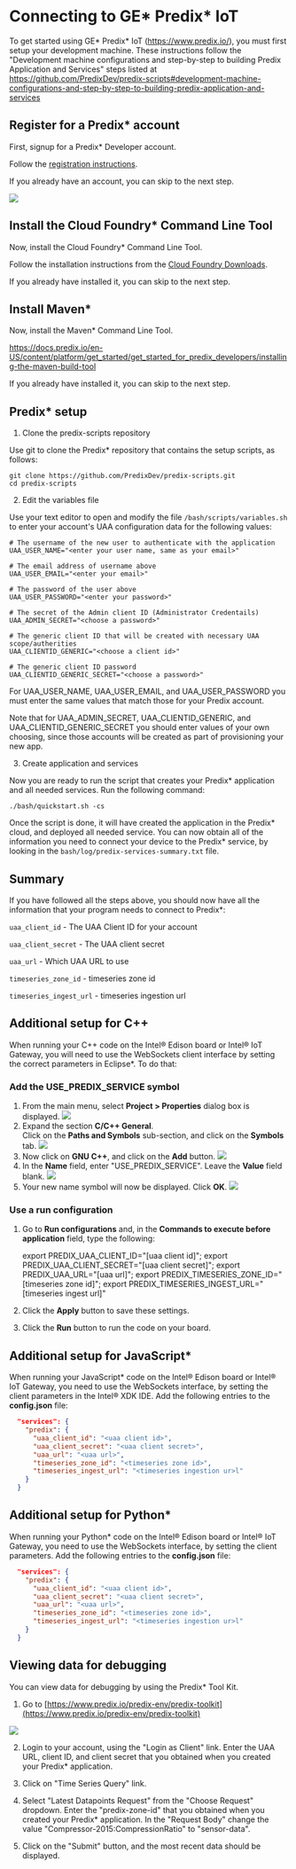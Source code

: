 # Connecting to GE\* Predix\* IoT

To get started using GE\* Predix\* IoT (https://www.predix.io/), you must first setup your development machine. These instructions follow the "Development machine configurations and step-by-step to building Predix Application and Services" steps listed at https://github.com/PredixDev/predix-scripts#development-machine-configurations-and-step-by-step-to-building-predix-application-and-services

## Register for a Predix\* account

First, signup for a Predix\* Developer account.

Follow the [registration instructions](https://docs.predix.io/en-US/content/platform/get_started/get_started_for_predix_developers/predix-development-environment-setup#task_a0b9d32e-24ff-4c84-a210-713527bce17c).

If you already have an account, you can skip to the next step.

![](./images/predix/predix-signup.png)

## Install the Cloud Foundry\* Command Line Tool

Now, install the Cloud Foundry\* Command Line Tool.

Follow the installation instructions from the [Cloud Foundry Downloads](https://github.com/cloudfoundry/cli#downloads).

If you already have installed it, you can skip to the next step.

## Install Maven\*

Now, install the Maven\* Command Line Tool.

https://docs.predix.io/en-US/content/platform/get_started/get_started_for_predix_developers/installing-the-maven-build-tool

If you already have installed it, you can skip to the next step.

## Predix\* setup

1. Clone the predix-scripts repository

Use git to clone the Predix\* repository that contains the setup scripts, as follows:

```
git clone https://github.com/PredixDev/predix-scripts.git
cd predix-scripts
```

2. Edit the variables file

Use your text editor to open and modify the file `/bash/scripts/variables.sh` to enter your account's UAA configuration data for the following values:

```
# The username of the new user to authenticate with the application
UAA_USER_NAME="<enter your user name, same as your email>"

# The email address of username above
UAA_USER_EMAIL="<enter your email>"

# The password of the user above
UAA_USER_PASSWORD="<enter your password>"

# The secret of the Admin client ID (Administrator Credentails)
UAA_ADMIN_SECRET="<choose a password>"

# The generic client ID that will be created with necessary UAA scope/autherities
UAA_CLIENTID_GENERIC="<choose a client id>"

# The generic client ID password
UAA_CLIENTID_GENERIC_SECRET="<choose a password>"
```

For UAA_USER_NAME, UAA_USER_EMAIL, and UAA_USER_PASSWORD you must enter the same values that match those for your Predix account.

Note that for UAA_ADMIN_SECRET, UAA_CLIENTID_GENERIC, and UAA_CLIENTID_GENERIC_SECRET you should enter values of your own choosing, since those accounts will be created as part of provisioning your new app.

3. Create application and services

Now you are ready to run the script that creates your Predix\* application and all needed services. Run the following command:

```
./bash/quickstart.sh -cs
```

Once the script is done, it will have created the application in the Predix\* cloud, and deployed all needed service. You can now obtain all of the information you need to connect your device to the Predix\* service, by looking in the `bash/log/predix-services-summary.txt` file.

## Summary

If you have followed all the steps above, you should now have all the information that your program needs to connect to Predix\*:

`uaa_client_id` - The UAA Client ID for your account

`uaa_client_secret` - The UAA client secret

`uaa_url` - Which UAA URL to use

`timeseries_zone_id` - timeseries zone id

`timeseries_ingest_url` - timeseries ingestion url

## Additional setup for C++

When running your C++ code on the Intel® Edison board or Intel® IoT Gateway, you will need to use the WebSockets client interface by setting the correct parameters in Eclipse\*. To do that:

### Add the USE_PREDIX_SERVICE symbol

1. From the main menu, select **Project > Properties** dialog box is displayed.
![](./../../images/cpp/click-project-properties.png)
2. Expand the section **C/C++ General**. <br>Click on the **Paths and Symbols** sub-section, and click on the **Symbols** tab.
![](./../../images/cpp/click-gen-path-symbols.png)
3. Now click on **GNU C++**, and click on the **Add** button.
![](./../../images/cpp/click-gnupp-add.png)
4. In the **Name** field, enter "USE_PREDIX_SERVICE". Leave the **Value** field blank.
![](./../../images/cpp/add-name-and-var.png)
5. Your new name symbol will now be displayed. Click **OK**.
![](./../../images/cpp/name-var-ok.png)

### Use a run configuration

1. Go to **Run configurations** and, in the **Commands to execute before application** field, type the following:

      export PREDIX_UAA_CLIENT_ID="[uaa client id]"; export PREDIX_UAA_CLIENT_SECRET="[uaa client secret]"; export PREDIX_UAA_URL="[uaa url]"; export PREDIX_TIMESERIES_ZONE_ID="[timeseries zone id]"; export PREDIX_TIMESERIES_INGEST_URL="[timeseries ingest url]"

2. Click the **Apply** button to save these settings.
3. Click the **Run** button to run the code on your board.

## Additional setup for JavaScript\*

When running your JavaScript\* code on the Intel® Edison board or Intel® IoT Gateway, you need to use the WebSockets interface, by setting the client parameters in the Intel® XDK IDE. Add the following entries to the **config.json** file:

```json
  "services": {
    "predix": {
      "uaa_client_id": "<uaa client id>",
      "uaa_client_secret": "<uaa client secret>",
      "uaa_url": "<uaa url>",
      "timeseries_zone_id": "<timeseries zone id>",
      "timeseries_ingest_url": "<timeseries ingestion ur>l"
    }
  }
```

## Additional setup for Python\*

When running your Python\* code on the Intel® Edison board or Intel® IoT Gateway, you need to use the WebSockets interface, by setting the client parameters. Add the following entries to the **config.json** file:

```json
  "services": {
    "predix": {
      "uaa_client_id": "<uaa client id>",
      "uaa_client_secret": "<uaa client secret>",
      "uaa_url": "<uaa url>",
      "timeseries_zone_id": "<timeseries zone id>",
      "timeseries_ingest_url": "<timeseries ingestion ur>l"
    }
  }
```

## Viewing data for debugging

You can view data for debugging by using the Predix\* Tool Kit.

1. Go to [https://www.predix.io/predix-env/predix-toolkit](https://www.predix.io/predix-env/predix-toolkit)

![](./images/predix/predix-toolkit.png)

2. Login to your account, using the "Login as Client" link. Enter the UAA URL, client ID, and client secret that you obtained when you created your Predix\* application.

3. Click on "Time Series Query" link.

4. Select "Latest Datapoints Request" from the "Choose Request" dropdown. Enter the "predix-zone-id" that you obtained when you created your Predix\* application. In the "Request Body" change the value "Compressor-2015:CompressionRatio" to "sensor-data".

5. Click on the "Submit" button, and the most recent data should be displayed.
